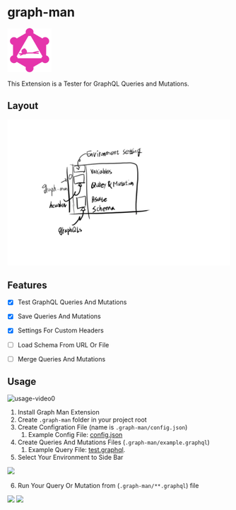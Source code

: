 # graph-man
<img src="icon.webp" width="100px" />     

This Extension is a Tester for GraphQL Queries and Mutations.

## Layout
![Layout](.docs/images/layout.png)

## Features

- [x] Test GraphQL Queries And Mutations
- [x] Save Queries And Mutations
- [x] Settings For Custom Headers
- [ ] Load Schema From URL Or File
- [ ] Merge Queries And Mutations


## Usage

![usage-video0](.docs/videos/usage-video0.gif)

1. Install Graph Man Extension
2. Create `.graph-man` folder in your project root
3. Create Configration File (name is `.graph-man/config.json`)
   1. Example Config File: [config.json](.graph-man/config.json)
4. Create Queries And Mutations Files (`.graph-man/example.graphql`)
   1. Example Query File: [test.graphql](.graph-man/example.graphql).
5. Select Your Environment to Side Bar   
<image src="https://github.com/gitsunmin/graph-man/blob/master/.docs/images/usage0.png" width="500px" />

6. Run Your Query Or Mutation from (`.graph-man/**.graphql`) file    

<image src="https://github.com/gitsunmin/graph-man/blob/master/.docs/images/usage1.png" width="800px"/>    

<image src="https://github.com/gitsunmin/graph-man/blob/master/.docs/images/usage2.png" width="800px"/>


